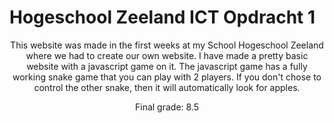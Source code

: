 # Hogeschool Zeeland ICT Opdracht 1
<p align="center">This website was made in the first weeks at my School Hogeschool Zeeland where we had to create our own website. I have made a pretty basic website with a javascript game on it. The javascript game has a fully working snake game that you can play with 2 players. If you don't chose to control the other snake, then it will automatically look for apples.</p>

<p align="center">Final grade: 8.5</p>
